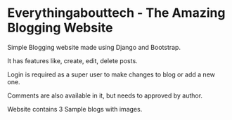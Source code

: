 # Everythingabouttech - The Amazing Blogging Website

Simple Blogging website made using Django and Bootstrap. 

It has features like, create, edit, delete posts.

Login is required as a super user to make changes to blog or add a new one.

Comments are also available in it, but needs to approved by author.

Website contains 3 Sample blogs with images.
